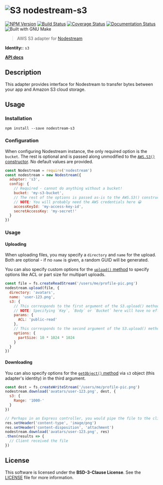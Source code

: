 [npm-badge]: https://badge.fury.io/js/nodestream-s3.svg
[npm-url]: https://npmjs.org/package/nodestream-s3
[travis-badge]: https://travis-ci.org/nodestream/nodestream-s3.svg
[travis-url]: https://travis-ci.org/nodestream/nodestream-s3
[coveralls-badge]: https://img.shields.io/coveralls/nodestream/nodestream-s3.svg
[coveralls-url]: https://coveralls.io/r/nodestream/nodestream-s3
[inch-badge]: http://inch-ci.org/github/nodestream/nodestream-s3.svg
[inch-url]: http://inch-ci.org/github/nodestream/nodestream-s3
[make-badge]: https://img.shields.io/badge/built%20with-GNU%20Make-brightgreen.svg
[apidocs-url]: https://nodestream.github.io/nodestream-s3
[nodestream-url]: https://github.com/nodestream/nodestream
[s3-icon]: https://cloud.githubusercontent.com/assets/3058150/13901098/80692616-ee18-11e5-98c1-91c35b936c51.png
[s3-constructor]: http://docs.aws.amazon.com/AWSJavaScriptSDK/latest/AWS/S3.html#constructor-property
[s3-upload]: http://docs.aws.amazon.com/AWSJavaScriptSDK/latest/AWS/S3.html#upload-property
[s3-getObject]: http://docs.aws.amazon.com/AWSJavaScriptSDK/latest/AWS/S3.html#getObject-property

# ![S3][s3-icon] nodestream-s3

[![NPM Version][npm-badge]][npm-url]
[![Build Status][travis-badge]][travis-url]
[![Coverage Status][coveralls-badge]][coveralls-url]
[![Documentation Status][inch-badge]][inch-url]
![Built with GNU Make][make-badge]

> AWS S3 adapter for [Nodestream][nodestream-url]

**Identity:**: `s3`

[**API docs**][apidocs-url]

## Description

This adapter provides interface for Nodestream to transfer bytes between your app and Amazon S3 cloud storage.

## Usage

### Installation

`npm install --save nodestream-s3`

### Configuration

When configuring Nodestream instance, the only required option is the `bucket`. The rest is optional and is passed along unmodified to the [`AWS.S3()` constructor][s3-constructor]. No default values are provided.

```js
const Nodestream = require('nodestream')
const nodestream = new Nodestream({
  adapter: 's3',
  config: {
    // Required - cannot do anything without a bucket!
    bucket: 'my-s3-bucket',
    // The rest of the options is passed as-is to the AWS.S3() constructor
    // NOTE: You will probably need the AWS credentials here 😀
    accessKeyId: 'my-access-key-id',
    secretAccessKey: 'my-secret!'
  }
})
```

### Usage

#### Uploading

When uploading files, you may specify a `directory` and `name` for the upload. Both are optional - if no `name` is given, a random GUID will be generated.

You can also specify custom options for the [`upload()` method][s3-upload] to specify options like ACL or part size for multipart uploads.

```js
const file = fs.createReadStream('/users/me/profile-pic.png')
nodestream.upload(file, {
  directory: 'avatars',
  name: 'user-123.png',
  s3: {
    // This corresponds to the first argument of the S3.upload() method
    // NOTE: Specifying `Key`, `Body` or `Bucket` here will have no effect
    params: {
      ACL: 'public-read'
    },
    // This corresponds to the second argument of the S3.upload() method
    options: {
      partSize: 10 * 1024 * 1024
    }
  }
})
```

#### Downloading

You can also specify options for the [`getObject()` method][s3-getObject] via `s3` object (this adapter's identity) in the third argument.

```js
const dest = fs.createWriteStream('/users/me/profile-pic.png')
nodestream.download('avatars/user-123.png', dest, {
  s3: {
    Range: '1000-'
  }
})

// Perhaps in an Express controller, you would pipe the file to the client
res.setHeader('content-type', 'image/png')
res.setHeader('content-disposition', 'attachment')
nodestream.download('avatars/user-123.png', res)
.then(results => {
  // Client received the file
})
```

## License

This software is licensed under the **BSD-3-Clause License**. See the [LICENSE](LICENSE) file for more information.
